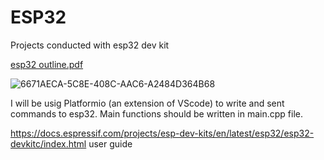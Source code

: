 # ESP32
Projects conducted with esp32 dev kit

[esp32 outline.pdf](https://github.com/user-attachments/files/18310088/esp32.outline.pdf)

![6671AECA-5C8E-408C-AAC6-A2484D364B68](https://github.com/user-attachments/assets/7d0e27f4-7d66-482a-be02-a94797bb1a12)


I will be usig Platformio (an extension of VScode) to write and sent commands to esp32. Main functions should be written in main.cpp file.

https://docs.espressif.com/projects/esp-dev-kits/en/latest/esp32/esp32-devkitc/index.html user guide
